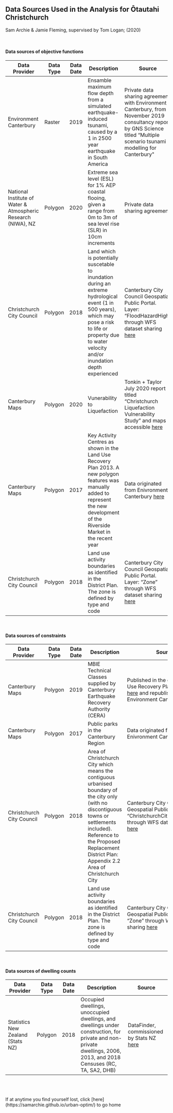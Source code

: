 ## Data Sources Used in the Analysis for Ōtautahi Christchurch

Sam Archie & Jamie Fleming, supervised by Tom Logan; (2020)

<br>

#### Data sources of objective functions

| Data Provider | Data Type | Data Date | Description| Source |
|---------------|-----------|-----------|------------|--------|
|Environment Canterbury| Raster| 2019|Ensamble maximum flow depth from a simulated earthquake-induced tsunami, caused by a 1 in 2500 year earthquake in South America| Private data sharing agreement with Environment Canterbury, from November 2019 consultancy report by GNS Science titled “Multiple scenario tsunami modelling for Canterbury"|
|National Institute of Water & Atmospheric Research (NIWA), NZ| Polygon | 2020| Extreme sea level (ESL) for 1% AEP coastal flooing, given a range from 0m to 3m of sea level rise (SLR) in 10cm increments| Private data sharing agreement|
| Christchurch City Council | Polygon | 2018 | Land which is potentially suscetable to inundation during an extreme hydrological event (1 in 500 years), which may pose a risk to life or property due to water velocity and/or inundation depth experienced | Canterbury City Council Geospatial Public Portal. Layer: “FloodHazardHigh” through WFS dataset sharing [here](https://opendata.ccc.govt.nz/DistrictPlan/service.svc/get?request=GetCapabilities&service=WFS) |
|Canterbury Maps| Polygon | 2020 | Vunerability to Liquefaction | Tonkin + Taylor July 2020 report titled “Christchurch Liquefaction Vulnerability Study” and maps accessible [here](https://apps.canterburymaps.govt.nz/ChristchurchLiquefactionViewer) |
|Canterbury Maps| Polygon | 2017 | Key Activity Centres as shown in the Land Use Recovery Plan 2013. A new polygon features was manually added to represent the new development of the Riverside Market in the recent year | Data originated from Enivronment Canterbury [here](https://opendata.canterburymaps.govt.nz/datasets/land-use-recovery-plan-key-activity-centres) |
| Christchurch City Council | Polygon | 2018 | Land use activity boundaries as identified in the District Plan. The zone is defined by type and code | Canterbury City Council Geospatial Public Portal. Layer: “Zone” through WFS dataset sharing [here](https://opendata.ccc.govt.nz/DistrictPlan/service.svc/get?request=GetCapabilities&service=WFS) |

<br>

#### Data sources of constraints

| Data Provider | Data Type | Data Date | Description| Source |
|---------------|-----------|-----------|------------|--------|
| Canterbury Maps | Polygon | 2019 | MBIE Technical Classes supplied by Canterbury Earthquake Recovery Authority (CERA) | Published in the gazetted Land Use Recovery Plan 6/12/2013 [here](http://cera.govt.nz/recovery-strategy/built-environment/land-use-recovery-plan) and republished by Environment Canterbury [here](https://opendata.canterburymaps.govt.nz/datasets/mbie-technical-categories) |
| Canterbury Maps | Polygon | 2017 | Public parks in the Canterbury Region | Data originated from Enivronment Canterbury [here](https://opendata.canterburymaps.govt.nz/datasets/parks) |
| Christchurch City Council | Polygon | 2018 | Area of Christchurch City which means the contiguous urbanised boundary of the city only (with no discontiguous towns or settlements included). Reference to the Proposed Replacement District Plan: Appendix 2.2 Area of Christchurch City | Canterbury City Council Geospatial Public Portal. Layer: “ChristchurchCityUrbanExtent” through WFS dataset sharing [here](https://opendata.ccc.govt.nz/DistrictPlan/service.svc/get?request=GetCapabilities&service=WFS) |
| Christchurch City Council | Polygon | 2018 | Land use activity boundaries as identified in the District Plan. The zone is defined by type and code | Canterbury City Council Geospatial Public Portal. Layer: “Zone” through WFS dataset sharing [here](https://opendata.ccc.govt.nz/DistrictPlan/service.svc/get?request=GetCapabilities&service=WFS) |

<br>

#### Data sources of dwelling counts

| Data Provider | Data Type | Data Date | Description| Source |
|---------------|-----------|-----------|------------|--------|
|Statistics New Zealand (Stats NZ) | Polygon | 2018 | Occupied dwellings, unoccupied dwellings, and dwellings under construction, for private and non-private dwellings, 2006, 2013, and 2018 Censuses (RC, TA, SA2, DHB) | DataFinder, commissioned by Stats NZ [here](https://datafinder.stats.govt.nz/layer/104628-2018-census-dwelling-total-new-zealand-by-statistical-area-1/metadata/) |

<br>
<br>
<br>
If at anytime you find yourself lost, click [here](https://samarchie.github.io/urban-optim/) to go home
